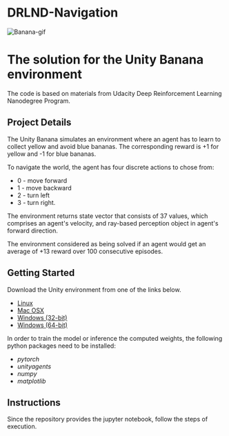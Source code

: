 # DRLND-Navigation
![Banana-gif](https://github.com/gimaik/DRLND-Navigation/blob/master/banana.gif)


# The solution for the Unity Banana environment
The code is based on materials from Udacity Deep Reinforcement Learning Nanodegree Program.



## Project Details
The Unity Banana simulates an environment where an agent has to learn to collect yellow and avoid blue bananas. The corresponding reward is +1 for yellow and -1 for blue bananas.

To navigate the world, the agent has four discrete actions to chose from:
* 0 - move forward
* 1 - move backward
* 2 - turn left
* 3 - turn right.

The environment returns state vector that consists of 37 values, which comprises an agent's velocity, and ray-based perception object in agent's forward direction.     

The environment considered as being solved if an agent would get an average of +13 reward over 100 consecutive episodes.

## Getting Started
Download the Unity environment from one of the links below.
* [Linux](https://s3-us-west-1.amazonaws.com/udacity-drlnd/P1/Banana/Banana_Linux.zip)
* [Mac OSX](https://s3-us-west-1.amazonaws.com/udacity-drlnd/P1/Banana/Banana.app.zip)
* [Windows (32-bit)](https://s3-us-west-1.amazonaws.com/udacity-drlnd/P1/Banana/Banana_Windows_x86.zip)
* [Windows (64-bit)](https://s3-us-west-1.amazonaws.com/udacity-drlnd/P1/Banana/Banana_Windows_x86_64.zip)

In order to train the model or inference the computed weights, the following python packages need to be installed:
* *pytorch*
* *unityagents*
* *numpy*
* *matplotlib* 

## Instructions
Since the repository provides the jupyter notebook, follow the steps of execution.
